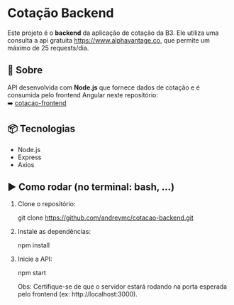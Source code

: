 # Cotação Backend

Este projeto é o **backend** da aplicação de cotação da B3. Ele utiliza uma consulta a api gratuita https://www.alphavantage.co, que permite um máximo de 25 requests/dia.

## 🚀 Sobre

API desenvolvida com **Node.js** que fornece dados de cotação e é consumida pelo frontend Angular neste repositório:  
➡️ [cotacao-frontend](https://github.com/andrevmc/cotacao-frontend)

## 📦 Tecnologias

- Node.js
- Express
- Axios

## ▶️ Como rodar (no terminal: bash, ...)

1. Clone o repositório:

   git clone https://github.com/andrevmc/cotacao-backend.git

2. Instale as dependências:

   npm install

3. Inicie a API:

   npm start

   Obs: Certifique-se de que o servidor estará rodando na porta esperada pelo frontend (ex: http://localhost:3000).

